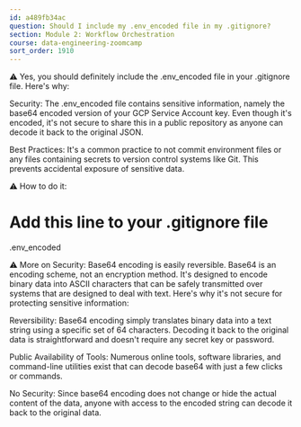 ```yaml
---
id: a489fb34ac
question: Should I include my .env_encoded file in my .gitignore?
section: Module 2: Workflow Orchestration
course: data-engineering-zoomcamp
sort_order: 1910
---
```


⚠️ Yes, you should definitely include the .env_encoded file in your .gitignore file. Here's why:

Security: The .env_encoded file contains sensitive information, namely the base64 encoded version of your GCP Service Account key. Even though it's encoded, it's not secure to share this in a public repository as anyone can decode it back to the original JSON.

Best Practices: It's a common practice to not commit environment files or any files containing secrets to version control systems like Git. This prevents accidental exposure of sensitive data.

⚠️ How to do it:
# Add this line to your .gitignore file
.env_encoded

⚠️ More on Security:
Base64 encoding is easily reversible. Base64 is an encoding scheme, not an encryption method. It's designed to encode binary data into ASCII characters that can be safely transmitted over systems that are designed to deal with text. Here's why it's not secure for protecting sensitive information:

Reversibility: Base64 encoding simply translates binary data into a text string using a specific set of 64 characters. Decoding it back to the original data is straightforward and doesn't require any secret key or password.

Public Availability of Tools: Numerous online tools, software libraries, and command-line utilities exist that can decode base64 with just a few clicks or commands.

No Security: Since base64 encoding does not change or hide the actual content of the data, anyone with access to the encoded string can decode it back to the original data.

